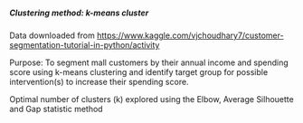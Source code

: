 ##### Clustering method: k-means cluster

Data downloaded from https://www.kaggle.com/vjchoudhary7/customer-segmentation-tutorial-in-python/activity

Purpose: To segment mall customers by their annual income and spending score using k-means clustering and identify target group for possible intervention(s) to increase their spending score.

Optimal number of clusters (k) explored using the Elbow, Average Silhouette and Gap statistic method
